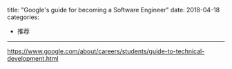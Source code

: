 title: "Google's guide for becoming a Software Engineer"
date: 2018-04-18
categories:
- 推荐
---

https://www.google.com/about/careers/students/guide-to-technical-development.html
